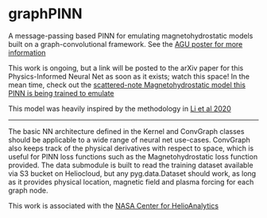 # graphPINN
A message-passing based PINN for emulating magnetohydrostatic models built on a graph-convolutional framework. See the [AGU poster for more information](http://agu2022fallmeeting-agu.ipostersessions.com/Default.aspx?s=DD-14-A6-2B-20-A2-07-93-67-66-15-A2-2A-F9-50-38)

This work is ongoing, but a link will be posted to the arXiv paper for this Physics-Informed Neural Net as soon as it exists; watch this space! In the mean time, check out the [scattered-note Magnetohydrostatic model this PINN is being trained to emulate](https://doi.org/10.1016/j.jcp.2022.111214)

This model was heavily inspired by the methodology in [Li et al 2020](https://doi.org/10.48550/arXiv.2003.03485)

---

The basic NN architecture defined in the Kernel and ConvGraph classes should be applicable to a wide range of neural net use-cases. ConvGraph also keeps track of the physical derivatives with respect to space, which is useful for PINN loss functions such as the Magnetohydrostatic loss function provided. The data submodule is built to read the training dataset available via S3 bucket on Heliocloud, but any pyg.data.Dataset should work, as long as it provides physical location, magnetic field and plasma forcing for each graph node.

This work is associated with the [NASA Center for HelioAnalytics](https://helioanalytics.io/)
